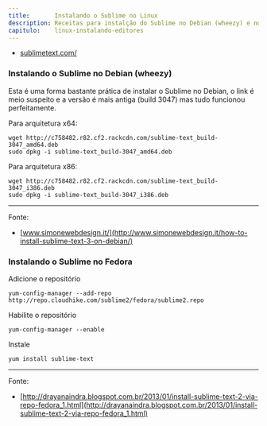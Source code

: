 ```yaml
---
title:       Instalando o Sublime no Linux
description: Receitas para instalção do Sublime no Debian (wheezy) e no Fedora
capitulo:    linux-instalando-editores
---
```



- [sublimetext.com/](https://www.sublimetext.com/ )


### Instalando o Sublime no Debian (wheezy)

Esta é uma forma bastante prática de instalar o Sublime no Debian, o link é meio suspeito e a versão é mais antiga
(build 3047) mas tudo funcionou perfeitamente.


Para arquitetura x64:

    wget http://c758482.r82.cf2.rackcdn.com/sublime-text_build-3047_amd64.deb
    sudo dpkg -i sublime-text_build-3047_amd64.deb

Para arquitetura x86:

    wget http://c758482.r82.cf2.rackcdn.com/sublime-text_build-3047_i386.deb
    sudo dpkg -i sublime-text_build-3047_i386.deb

- - -
Fonte:

- [www.simonewebdesign.it/](http://www.simonewebdesign.it/how-to-install-sublime-text-3-on-debian/)





### Instalando o Sublime no Fedora

Adicione o repositório

    yum-config-manager --add-repo http://repo.cloudhike.com/sublime2/fedora/sublime2.repo

Habilite o repositório

    yum-config-manager --enable

Instale

    yum install sublime-text

- - -
Fonte:

- [http://drayanaindra.blogspot.com.br/2013/01/install-sublime-text-2-via-repo-fedora_1.html](http://drayanaindra.blogspot.com.br/2013/01/install-sublime-text-2-via-repo-fedora_1.html)

